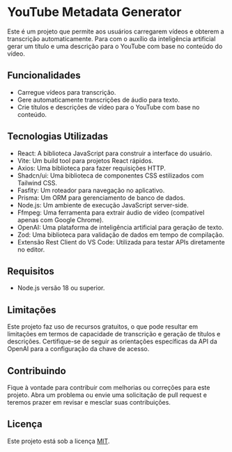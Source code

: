 #  YouTube Metadata Generator

Este é um projeto que permite aos usuários carregarem vídeos e obterem a transcrição automaticamente. Para com o auxílio da inteligência artificial gerar um título e uma descrição para o YouTube com base no conteúdo do vídeo.

## Funcionalidades

- Carregue vídeos para transcrição.
- Gere automaticamente transcrições de áudio para texto.
- Crie títulos e descrições de vídeo para o YouTube com base no conteúdo.

## Tecnologias Utilizadas

- React: A biblioteca JavaScript para construir a interface do usuário.
- Vite: Um build tool para projetos React rápidos.
- Axios: Uma biblioteca para fazer requisições HTTP.
- Shadcn/ui: Uma biblioteca de componentes CSS estilizados com Tailwind CSS.
- Fasfity: Um roteador para navegação no aplicativo.
- Prisma: Um ORM para gerenciamento de banco de dados.
- Node.js: Um ambiente de execução JavaScript server-side.
- Ffmpeg: Uma ferramenta para extrair áudio de vídeo (compatível apenas com Google Chrome).
- OpenAI: Uma plataforma de inteligência artificial para geração de texto.
- Zod: Uma biblioteca para validação de dados em tempo de compilação.
- Extensão Rest Client do VS Code: Utilizada para testar APIs diretamente no editor.

## Requisitos

- Node.js versão 18 ou superior.

## Limitações

Este projeto faz uso de recursos gratuitos, o que pode resultar em limitações em termos de capacidade de transcrição e geração de títulos e descrições. Certifique-se de seguir as orientações específicas da API da OpenAI para a configuração da chave de acesso.


## Contribuindo

Fique à vontade para contribuir com melhorias ou correções para este projeto. Abra um problema ou envie uma solicitação de pull request e teremos prazer em revisar e mesclar suas contribuições.

## Licença

Este projeto está sob a licença [MIT](LICENSE).
